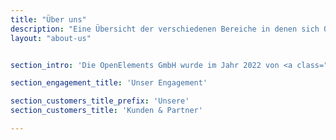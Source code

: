 ```yaml
---
title: "Über uns"
description: "Eine Übersicht der verschiedenen Bereiche in denen sich OpenElements einbringt sowie unserer Partner und Kunden."
layout: "about-us"


section_intro: 'Die OpenElements GmbH wurde im Jahr 2022 von <a class="link-purple" href="/de/about-hendrik/">Hendrik Ebbers</a> gegründet, um ein Unternehmen zu schaffen, das Open Source und die gemeinschaftliche Zusammenarbeit in einem Java-Ökosystem in seinen Fokus nimmt und stärkt.'

section_engagement_title: 'Unser Engagement'

section_customers_title_prefix: 'Unsere'
section_customers_title: 'Kunden & Partner'

---
```

